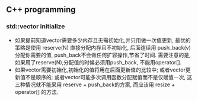## C++ programming 
### std::vector initialize
- 如果提前知道vector需要多少内存且无需初始化,并只用做一次值更新,
最优的策略是使用 reserve(N) 直接分配内存且不初始化,
后面连续用 push_back(v) 分配你需要的值,
push_back不会做任何扩容操作,节省了时间.
需要注意的是,如果用了reserve(N),分配值的时候必须用push_back,
不能用operator[]. 
- 如果vector需要初始化,初始化的值将用在后面更新值的比较中; 
或者vector更新值不是顺序的; 
或者vector可能多次调用函数分配赋值而不是仅赋值一次, 
这三种情况就不能采用 reserve + push_back的方案, 
而应该用 resize + operator[] 的方法.